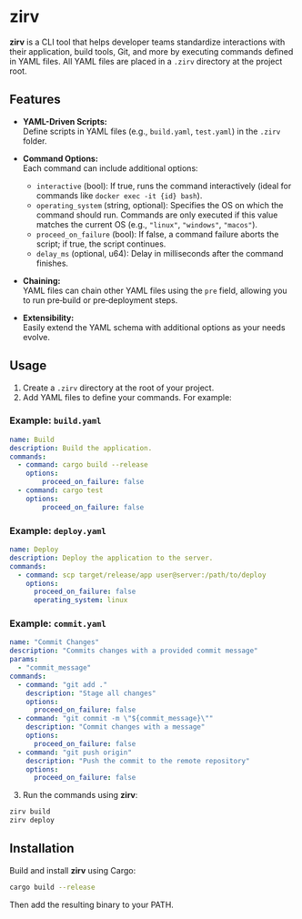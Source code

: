 # zirv

**zirv** is a CLI tool that helps developer teams standardize interactions with their application,
build tools, Git, and more by executing commands defined in YAML files. All YAML files are placed in a 
`.zirv` directory at the project root.

## Features

- **YAML-Driven Scripts:**  
  Define scripts in YAML files (e.g., `build.yaml`, `test.yaml`) in the `.zirv` folder.
  
- **Command Options:**  
  Each command can include additional options:
  - `interactive` (bool): If true, runs the command interactively (ideal for commands like `docker exec -it {id} bash`).
  - `operating_system` (string, optional): Specifies the OS on which the command should run. Commands are only executed if this value matches the current OS (e.g., `"linux"`, `"windows"`, `"macos"`).
  - `proceed_on_failure` (bool): If false, a command failure aborts the script; if true, the script continues.
  - `delay_ms` (optional, u64): Delay in milliseconds after the command finishes.
  
- **Chaining:**  
  YAML files can chain other YAML files using the `pre` field, allowing you to run pre‑build or pre‑deployment steps.

- **Extensibility:**  
  Easily extend the YAML schema with additional options as your needs evolve.

## Usage

1. Create a `.zirv` directory at the root of your project.
2. Add YAML files to define your commands. For example:

### Example: `build.yaml`

```yaml
name: Build
description: Build the application.
commands:
  - command: cargo build --release
    options:
        proceed_on_failure: false
  - command: cargo test
    options:
        proceed_on_failure: false
```

### Example: `deploy.yaml`

```yaml
name: Deploy
description: Deploy the application to the server.
commands:
  - command: scp target/release/app user@server:/path/to/deploy
    options:
      proceed_on_failure: false
      operating_system: linux
```

### Example: `commit.yaml`

```yaml
name: "Commit Changes"
description: "Commits changes with a provided commit message"
params:
  - "commit_message"
commands:
  - command: "git add ."
    description: "Stage all changes"
    options:
      proceed_on_failure: false
  - command: "git commit -m \"${commit_message}\""
    description: "Commit changes with a message"
    options:
      proceed_on_failure: false
  - command: "git push origin"
    description: "Push the commit to the remote repository"
    options:
      proceed_on_failure: false
```

3. Run the commands using **zirv**:

```bash
zirv build
zirv deploy
```

## Installation

Build and install **zirv** using Cargo:

```bash
cargo build --release
```

Then add the resulting binary to your PATH.